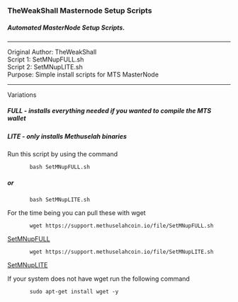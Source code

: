 ### TheWeakShall Masternode Setup Scripts  
##### Automated MasterNode Setup Scripts.  

***
Original Author: TheWeakShall  
Script 1: SetMNupFULL.sh  
Script 2: SetMNupLITE.sh  
Purpose: Simple install scripts for MTS MasterNode  
*** 
Variations  
##### FULL - installs everything needed if you wanted to compile the MTS wallet  
##### LITE - only installs Methuselah binaries  
 
  Run this script by using the command  

           bash SetMNupFULL.sh
#####      or
           bash SetMNupLITE.sh  
    
For the time being you can pull these with wget

           wget https://support.methuselahcoin.io/file/SetMNupFULL.sh

[SetMNupFULL](https://support.methuselahcoin.io/file/SetMNupFULL.sh)

           wget https://support.methuselahcoin.io/file/SetMNupLITE.sh

[SetMNupLITE](https://support.methuselahcoin.io/file/SetMNupLITE.sh)


If your system does not have wget run the following command
   
           sudo apt-get install wget -y
  
